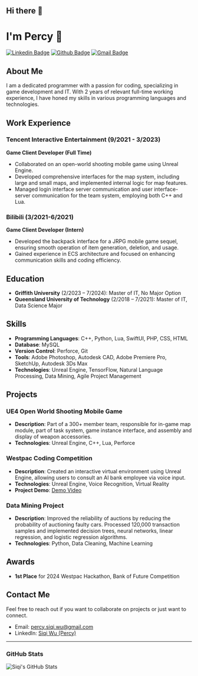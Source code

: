 ## Hi there 👋

# I'm Percy 👋

[![Linkedin Badge](https://img.shields.io/badge/-Siqi%20Wu-blue?style=flat-square&logo=Linkedin&logoColor=white&link=https://www.linkedin.com/in/siqi-wu-percy)](https://www.linkedin.com/in/siqi-wu-percy)
[![Github Badge](https://img.shields.io/badge/-wsq94317-grey?style=flat-square&logo=github&logoColor=white&link=https://github.com/wsq94317)](https://github.com/wsq94317)
[![Gmail Badge](https://img.shields.io/badge/-percy.siqi.wu@gmail.com-c14438?style=flat-square&logo=Gmail&logoColor=white&link=mailto:percy.siqi.wu@gmail.com)](mailto:percy.siqi.wu@gmail.com)

## About Me
I am a dedicated programmer with a passion for coding, specializing in game development and IT. With 2 years of relevant full-time working experience, I have honed my skills in various programming languages and technologies.

## Work Experience
### Tencent Interactive Entertainment (9/2021 - 3/2023)
**Game Client Developer (Full Time)**  
- Collaborated on an open-world shooting mobile game using Unreal Engine.
- Developed comprehensive interfaces for the map system, including large and small maps, and implemented internal logic for map features.
- Managed login interface server communication and user interface-server communication for the team system, employing both C++ and Lua.

### Bilibili (3/2021-6/2021)
**Game Client Developer (Intern)**  
- Developed the backpack interface for a JRPG mobile game sequel, ensuring smooth operation of item generation, deletion, and usage.
- Gained experience in ECS architecture and focused on enhancing communication skills and coding efficiency.

## Education
- **Griffith University** (2/2023 – 7/2024): Master of IT, No Major Option
- **Queensland University of Technology** (2/2018 – 7/2021): Master of IT, Data Science Major

## Skills
- **Programming Languages**: C++, Python, Lua, SwiftUI, PHP, CSS, HTML
- **Database**: MySQL
- **Version Control**: Perforce, Git
- **Tools**: Adobe Photoshop, Autodesk CAD, Adobe Premiere Pro, SketchUp, Autodesk 3Ds Max
- **Technologies**: Unreal Engine, TensorFlow, Natural Language Processing, Data Mining, Agile Project Management

## Projects
### UE4 Open World Shooting Mobile Game
- **Description**: Part of a 300+ member team, responsible for in-game map module, part of task system, game instance interface, and assembly and display of weapon accessories.
- **Technologies**: Unreal Engine, C++, Lua, Perforce

### Westpac Coding Competition
- **Description**: Created an interactive virtual environment using Unreal Engine, allowing users to consult an AI bank employee via voice input.
- **Technologies**: Unreal Engine, Voice Recognition, Virtual Reality
- **Project Demo**: [Demo Video](https://youtu.be/bPV44ev2RU8)

### Data Mining Project
- **Description**: Improved the reliability of auctions by reducing the probability of auctioning faulty cars. Processed 120,000 transaction samples and implemented decision trees, neural networks, linear regression, and logistic regression algorithms.
- **Technologies**: Python, Data Cleaning, Machine Learning

## Awards
- **1st Place** for 2024 Westpac Hackathon, Bank of Future Competition

## Contact Me
Feel free to reach out if you want to collaborate on projects or just want to connect.

- Email: [percy.siqi.wu@gmail.com](mailto:percy.siqi.wu@gmail.com)
- LinkedIn: [Siqi Wu (Percy)](https://www.linkedin.com/in/siqi-wu-percy)

---

### GitHub Stats
![Siqi's GitHub Stats](https://github-readme-stats.vercel.app/api?username=wsq94317&show_icons=true&theme=radical)
